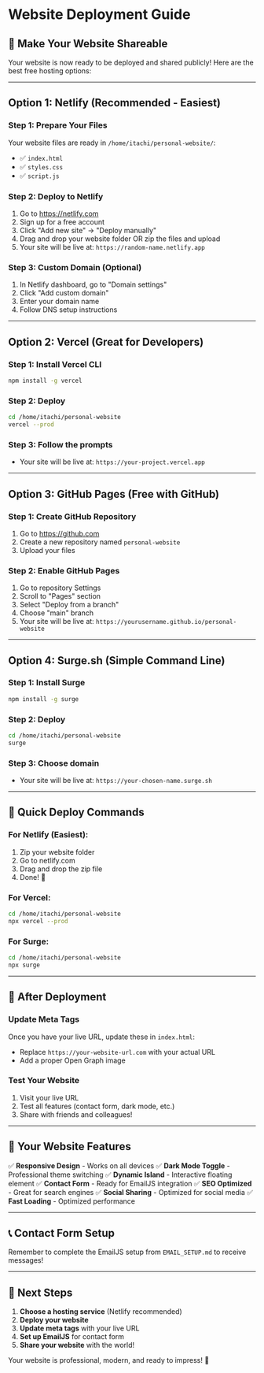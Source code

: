 # Website Deployment Guide

## 🚀 Make Your Website Shareable

Your website is now ready to be deployed and shared publicly! Here are the best free hosting options:

---

## Option 1: Netlify (Recommended - Easiest)

### Step 1: Prepare Your Files
Your website files are ready in `/home/itachi/personal-website/`:
- ✅ `index.html`
- ✅ `styles.css` 
- ✅ `script.js`

### Step 2: Deploy to Netlify
1. Go to https://netlify.com
2. Sign up for a free account
3. Click "Add new site" → "Deploy manually"
4. Drag and drop your website folder OR zip the files and upload
5. Your site will be live at: `https://random-name.netlify.app`

### Step 3: Custom Domain (Optional)
1. In Netlify dashboard, go to "Domain settings"
2. Click "Add custom domain"
3. Enter your domain name
4. Follow DNS setup instructions

---

## Option 2: Vercel (Great for Developers)

### Step 1: Install Vercel CLI
```bash
npm install -g vercel
```

### Step 2: Deploy
```bash
cd /home/itachi/personal-website
vercel --prod
```

### Step 3: Follow the prompts
- Your site will be live at: `https://your-project.vercel.app`

---

## Option 3: GitHub Pages (Free with GitHub)

### Step 1: Create GitHub Repository
1. Go to https://github.com
2. Create a new repository named `personal-website`
3. Upload your files

### Step 2: Enable GitHub Pages
1. Go to repository Settings
2. Scroll to "Pages" section
3. Select "Deploy from a branch"
4. Choose "main" branch
5. Your site will be live at: `https://yourusername.github.io/personal-website`

---

## Option 4: Surge.sh (Simple Command Line)

### Step 1: Install Surge
```bash
npm install -g surge
```

### Step 2: Deploy
```bash
cd /home/itachi/personal-website
surge
```

### Step 3: Choose domain
- Your site will be live at: `https://your-chosen-name.surge.sh`

---

## 🔧 Quick Deploy Commands

### For Netlify (Easiest):
1. Zip your website folder
2. Go to netlify.com
3. Drag and drop the zip file
4. Done! 🎉

### For Vercel:
```bash
cd /home/itachi/personal-website
npx vercel --prod
```

### For Surge:
```bash
cd /home/itachi/personal-website
npx surge
```

---

## 📱 After Deployment

### Update Meta Tags
Once you have your live URL, update these in `index.html`:
- Replace `https://your-website-url.com` with your actual URL
- Add a proper Open Graph image

### Test Your Website
1. Visit your live URL
2. Test all features (contact form, dark mode, etc.)
3. Share with friends and colleagues!

---

## 🌟 Your Website Features

✅ **Responsive Design** - Works on all devices
✅ **Dark Mode Toggle** - Professional theme switching
✅ **Dynamic Island** - Interactive floating element
✅ **Contact Form** - Ready for EmailJS integration
✅ **SEO Optimized** - Great for search engines
✅ **Social Sharing** - Optimized for social media
✅ **Fast Loading** - Optimized performance

---

## 📞 Contact Form Setup

Remember to complete the EmailJS setup from `EMAIL_SETUP.md` to receive messages!

---

## 🎯 Next Steps

1. **Choose a hosting service** (Netlify recommended)
2. **Deploy your website**
3. **Update meta tags** with your live URL
4. **Set up EmailJS** for contact form
5. **Share your website** with the world!

Your website is professional, modern, and ready to impress! 🚀
